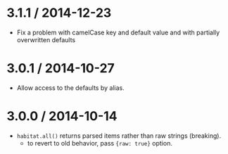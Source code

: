 3.1.1 / 2014-12-23
==================

  * Fix a problem with camelCase key and default value and with partially overwritten defaults

3.0.1 / 2014-10-27
==================

  * Allow access to the defaults by alias.


3.0.0 / 2014-10-14
==================

  * `habitat.all()` returns parsed items rather than raw strings (breaking).
    * to revert to old behavior, pass `{raw: true}` option.
